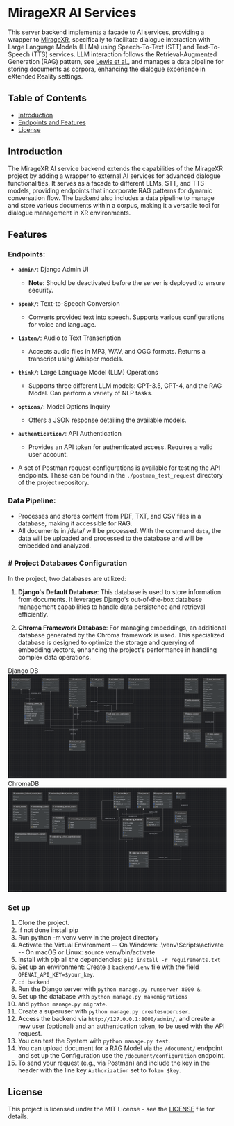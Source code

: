 # MirageXR AI Services

This server backend implements a facade to AI services, providing a wrapper to [MirageXR](https://github.com/WEKIT-ECS/MIRAGE-XR), 
specifically to facilitate dialogue interaction with Large Language Models (LLMs) using Speech-To-Text (STT) and Text-To-Speech 
(TTS) services. LLM interaction follows the Retrieval-Augmented Generation (RAG) pattern, see [Lewis et al.](https://arxiv.org/abs/2005.11401),
and manages a data pipeline for storing documents as corpora, enhancing the dialogue experience in eXtended Reality settings.

## Table of Contents

- [Introduction](#introduction)
- [Endpoints and Features](#features)
- [License](#license)

## Introduction

The MirageXR AI service backend extends the capabilities of the MirageXR project by adding a wrapper to external AI services 
for advanced dialogue functionalities. It serves as a facade to different LLMs, STT, and TTS models, providing endpoints 
that incorporate RAG patterns for dynamic conversation flow. The backend also includes a data pipeline to manage and store 
various documents within a corpus, making it a versatile tool for dialogue management in XR environments.

## Features

### Endpoints:

- **`admin/`**: Django Admin UI
  - **Note**: Should be deactivated before the server is deployed to ensure security.
- **`speak/`**: Text-to-Speech Conversion
  - Converts provided text into speech. Supports various configurations for voice and language.
- **`listen/`**: Audio to Text Transcription
  - Accepts audio files in MP3, WAV, and OGG formats. Returns a transcript using Whisper models.
- **`think/`**: Large Language Model (LLM) Operations
  - Supports three different LLM models: GPT-3.5, GPT-4, and the RAG Model. Can perform a variety of NLP tasks.
- **`options/`**: Model Options Inquiry
  - Offers a JSON response detailing the available models.
- **`authentication/`**: API Authentication
  - Provides an API token for authenticated access. Requires a valid user account.

- A set of Postman request configurations is available for testing the API endpoints. These can be found in the `./postman_test_request` directory of the project repository.


### Data Pipeline:

- Processes and stores content from PDF, TXT, and CSV files in a database, making it accessible for RAG. 
- All documents in /data/ will be processed. With the command `data`, the data will be uploaded  and processed to the database and will be embedded and analyzed.

### # Project Databases Configuration

In the project, two databases are utilized:

1. **Django's Default Database**: This database is used to store information from documents. It leverages Django's out-of-the-box database management capabilities to handle data persistence and retrieval efficiently.

2. **Chroma Framework Database**: For managing embeddings, an additional database generated by the Chroma framework is used. This specialized database is designed to optimize the storage and querying of embedding vectors, enhancing the project's performance in handling complex data operations.



Django DB 
![DjangoDB.png](DjangoDB.png)
ChromaDB
![chromaDB.png](chromaDB.png)

### Set up
1. Clone the project.
2. If not done install pip
3. Run python -m venv venv in the project directory
4. Activate the Virtual Environment -- On Windows: .\venv\Scripts\activate -- On macOS or Linux: source venv/bin/activate
5. Install with pip all the dependencies: `pip install -r requirements.txt`
6. Set up an environment: Create a `backend/.env` file with the field `OPENAI_API_KEY=$your_key`.
7. `cd backend`
8. Run the Django server with `python manage.py runserver 8000 &`.
9. Set up the database with `python manage.py makemigrations`
10. and `python manage.py migrate`.
11. Create a superuser with `python manage.py createsuperuser`.
12. Access the backend via `http://127.0.0.1:8000/admin/`, and create a new user (optional) and an authentication token, to be used with the API request.
13. You can test the System with `python manage.py test`. 
14. You can upload document for a RAG Model via the `/document/` endpoint and set up the Configuration use the `/document/configuration` endpoint.
15. To send your request (e.g., via Postman) and include the key in the header with the line key `Authorization` set to `Token $key`.

## License

This project is licensed under the MIT License - see the [LICENSE](LICENSE) file for details.
